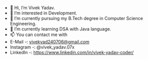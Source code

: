 - 👋 Hi, I’m Vivek Yadav.
- 👀 I’m interested in Development.
- 🌱 I’m currently pursuing my B.Tech degree in Computer Science Engineering.
- 💞️ I’m currently learning DSA with Java language.
- 📫 You can contact me with
- E-Mail    -:  vivekyad240706@gmail.com
- Instagram -:  @vivek_yadav.07x
- LinkedIn  -:  https://www.linkedin.com/in/vivek-yadav-coder/

<!---
vivekyadav247/vivekyadav247 is a ✨ special ✨ repository because its `README.md` (this file) appears on your GitHub profile.
You can click the Preview link to take a look at your changes.
--->
